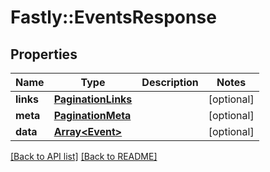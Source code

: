 # Fastly::EventsResponse

## Properties

| Name | Type | Description | Notes |
| ---- | ---- | ----------- | ----- |
| **links** | [**PaginationLinks**](PaginationLinks.md) |  | [optional] |
| **meta** | [**PaginationMeta**](PaginationMeta.md) |  | [optional] |
| **data** | [**Array&lt;Event&gt;**](Event.md) |  | [optional] |

[[Back to API list]](../../README.md#endpoints) [[Back to README]](../../README.md)

